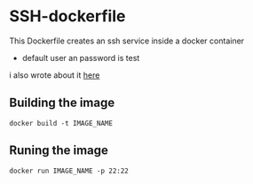 # SSH-dockerfile

This Dockerfile creates an ssh service inside a docker container


* default user an password is test

i also wrote about it [here](https://dev.to/s1ntaxe770r/how-to-setup-ssh-within-a-docker-container-i5i)


## Building the image


` docker build -t IMAGE_NAME ` 

## Runing the image 

` docker run IMAGE_NAME -p 22:22 `
